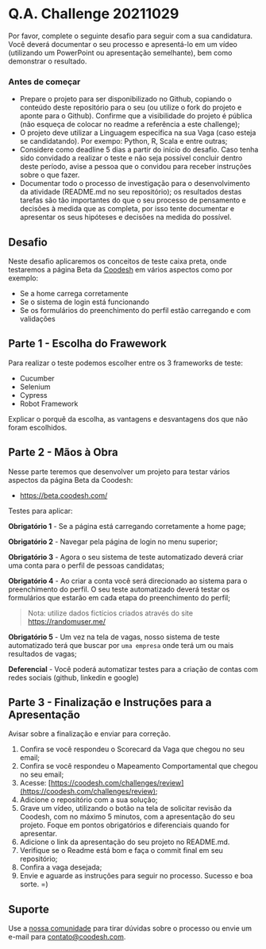 # Q.A. Challenge 20211029

Por favor, complete o seguinte desafio para seguir com a sua candidatura. Você deverá documentar o seu processo e apresentá-lo em um vídeo (utilizando um PowerPoint ou apresentação semelhante), bem como demonstrar o resultado.

### Antes de começar
 
- Prepare o projeto para ser disponibilizado no Github, copiando o conteúdo deste repositório para o seu (ou utilize o fork do projeto e aponte para o Github). Confirme que a visibilidade do projeto é pública (não esqueça de colocar no readme a referência a este challenge);
- O projeto deve utilizar a Linguagem específica na sua Vaga (caso esteja se candidatando). Por exempo: Python, R, Scala e entre outras;
- Considere como deadline 5 dias a partir do início do desafio. Caso tenha sido convidado a realizar o teste e não seja possível concluir dentro deste período, avise a pessoa que o convidou para receber instruções sobre o que fazer.
- Documentar todo o processo de investigação para o desenvolvimento da atividade (README.md no seu repositório); os resultados destas tarefas são tão importantes do que o seu processo de pensamento e decisões à medida que as completa, por isso tente documentar e apresentar os seus hipóteses e decisões na medida do possível.

## Desafio

Neste desafio aplicaremos os conceitos de teste caixa preta, onde testaremos a página Beta da [Coodesh](https://beta.coodesh.com/) em vários aspectos como por exemplo:

- Se a home carrega corretamente
- Se o sistema de login está funcionando
- Se os formulários do preenchimento do perfil estão carregando e com validações

## Parte 1 - Escolha do Frawework

Para realizar o teste podemos escolher entre os 3 frameworks de teste:

- Cucumber
- Selenium
- Cypress
- Robot Framework

Explicar o porquê da escolha, as vantagens e desvantagens dos que não foram escolhidos.

## Parte 2 - Mãos à Obra

Nesse parte teremos que desenvolver um projeto para testar vários aspectos da página Beta da Coodesh:

- https://beta.coodesh.com/


Testes para aplicar:

**Obrigatório 1** - Se a página está carregando corretamente a home page;

**Obrigatório 2** - Navegar pela página de login no menu superior;

**Obrigatório 3** - Agora o seu sistema de teste automatizado deverá criar uma conta para o perfil de pessoas candidatas;

**Obrigatório 4** - Ao criar a conta você será direcionado ao sistema para o preenchimento do perfil. O seu teste automatizado deverá testar os formulários que estarão em cada etapa do preenchimento do perfil;

> Nota: utilize dados fictícios criados através do site https://randomuser.me/

**Obrigatório 5** - Um vez na tela de vagas, nosso sistema de teste automatizado terá que buscar por `uma empresa` onde terá um ou mais resultados de vagas;

**Deferencial** - Você poderá automatizar testes para a criação de contas com redes sociais (github, linkedin e google)

## Parte 3 - Finalização e Instruções para a Apresentação

Avisar sobre a finalização e enviar para correção.

1. Confira se você respondeu o Scorecard da Vaga que chegou no seu email;
2. Confira se você respondeu o Mapeamento Comportamental que chegou no seu email;
3. Acesse: [https://coodesh.com/challenges/review](https://coodesh.com/challenges/review);
4. Adicione o repositório com a sua solução;
5. Grave um vídeo, utilizando o botão na tela de solicitar revisão da Coodesh, com no máximo 5 minutos, com a apresentação do seu projeto. Foque em pontos obrigatórios e diferenciais quando for apresentar.
6. Adicione o link da apresentação do seu projeto no README.md.
7. Verifique se o Readme está bom e faça o commit final em seu repositório;
8. Confira a vaga desejada;
9. Envie e aguarde as instruções para seguir no processo. Sucesso e boa sorte. =)

## Suporte

Use a [nossa comunidade](https://coodesh.com/desenvolvedores#community) para tirar dúvidas sobre o processo ou envie um e-mail para contato@coodesh.com.



